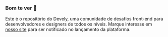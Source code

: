 ### Bom te ver 👋

Este é o repositório do Devely, uma comunidade de desafios front-end para desenvolvedores e designers de todos os níveis. Marque interesse em [nosso site](https://devely.com.br) para ser notificado no lançamento da plataforma.
